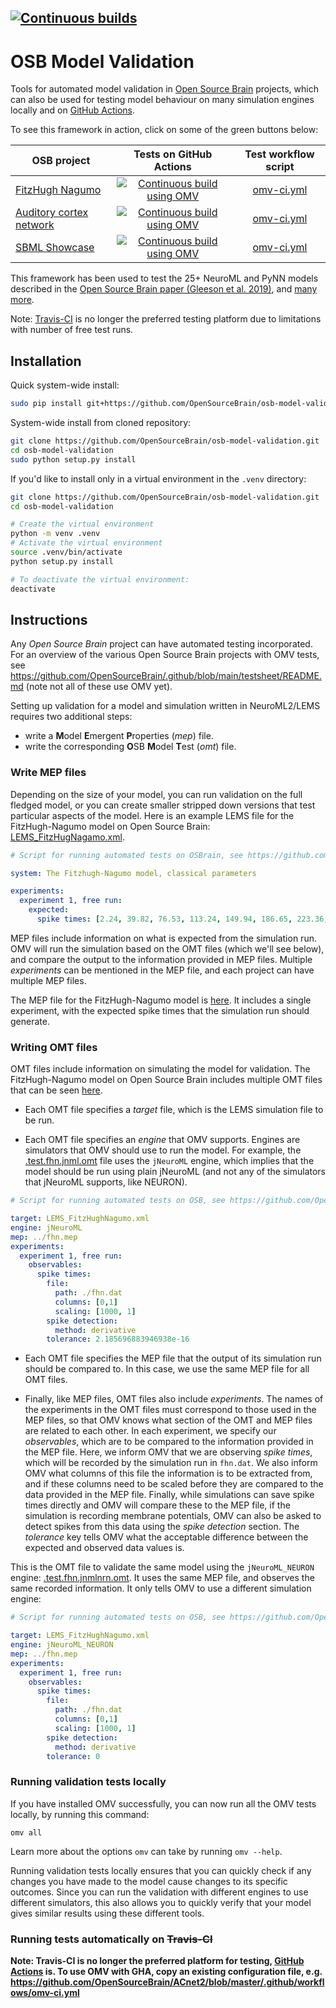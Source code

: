 [![Continuous builds](https://github.com/OpenSourceBrain/osb-model-validation/actions/workflows/ci.yml/badge.svg)](https://github.com/OpenSourceBrain/osb-model-validation/actions/workflows/ci.yml)
------------------------------------------


# OSB Model Validation

Tools for automated model validation in [Open Source Brain](http://www.opensourcebrain.org) projects, which can also be used for testing model behaviour on many simulation engines locally and on [GitHub Actions](https://github.com/features/actions).

To see this framework in action, click on some of the green buttons below:

|  OSB project   |   Tests on GitHub Actions    |  Test workflow script |
|----------|:-------------:|:------:|
|[FitzHugh Nagumo](http://www.opensourcebrain.org/projects/fitzhugh-nagumo-fitzhugh-1969) | [![Continuous build using OMV](https://github.com/OpenSourceBrain/FitzHugh-Nagumo/actions/workflows/omv-ci.yml/badge.svg)](https://github.com/OpenSourceBrain/FitzHugh-Nagumo/actions/workflows/omv-ci.yml) | [omv-ci.yml](https://github.com/OpenSourceBrain/FitzHugh-Nagumo/blob/master/.github/workflows/omv-ci.yml) |
|[Auditory cortex network](http://www.opensourcebrain.org/projects/acnet2)| [![Continuous build using OMV](https://github.com/OpenSourceBrain/ACnet2/actions/workflows/omv-ci.yml/badge.svg)](https://github.com/OpenSourceBrain/ACnet2/actions/workflows/omv-ci.yml) | [omv-ci.yml](https://github.com/OpenSourceBrain/ACnet2/blob/master/.github/workflows/omv-ci.yml) |
| [SBML Showcase](http://www.opensourcebrain.org/projects/sbmlshowcase)| [![Continuous build using OMV](https://github.com/OpenSourceBrain/sbmlshowcase/actions/workflows/omv-ci.yml/badge.svg)](https://github.com/OpenSourceBrain/sbmlshowcase/actions/workflows/omv-ci.yml) | [omv-ci.yml](https://github.com/OpenSourceBrain/sbmlshowcase/blob/master/.github/workflows/omv-ci.yml) |

This framework has been used to test the 25+ NeuroML and PyNN models described in the [Open Source Brain paper (Gleeson et al. 2019)](https://www.cell.com/neuron/fulltext/S0896-6273(19)30444-1), and [many more](https://github.com/OpenSourceBrain/.github/blob/main/testsheet/README.md).

Note: [Travis-CI](https://travis-ci.com) is no longer the preferred testing platform due to limitations with number of free test runs. 

## Installation

Quick system-wide install:

``` bash
sudo pip install git+https://github.com/OpenSourceBrain/osb-model-validation
```

System-wide install from cloned repository:

``` bash
git clone https://github.com/OpenSourceBrain/osb-model-validation.git
cd osb-model-validation
sudo python setup.py install
```

If you'd like to install only in a virtual environment in the `.venv` directory:

``` bash
git clone https://github.com/OpenSourceBrain/osb-model-validation.git
cd osb-model-validation

# Create the virtual environment
python -m venv .venv
# Activate the virtual environment
source .venv/bin/activate
python setup.py install

# To deactivate the virtual environment:
deactivate
```

## Instructions

Any _Open Source Brain_ project can have automated testing incorporated.
For an overview of the various Open Source Brain projects with OMV tests, see https://github.com/OpenSourceBrain/.github/blob/main/testsheet/README.md (note not all of these use OMV yet).

Setting up validation for a model and simulation written in NeuroML2/LEMS requires two additional steps:

- write a <b>M</b>odel <b>E</b>mergent <b>P</b>roperties (_mep_) file.
- write the corresponding <b>O</b>SB <b>M</b>odel <b>T</b>est (_omt_) file.


### Write MEP files

Depending on the size of your model, you can run validation on the full fledged model, or you can create smaller stripped down versions that test particular aspects of the model.
Here is an example LEMS file for the FitzHugh-Nagumo model on Open Source Brain: [LEMS_FitzHugNagamo.xml](https://github.com/OpenSourceBrain/FitzHugh-Nagumo/blob/master/NeuroML2/LEMS_FitzHughNagumo.xml).

``` yaml
# Script for running automated tests on OSBrain, see https://github.com/OpenSourceBrain/osb-model-validation

system: The Fitzhugh-Nagumo model, classical parameters

experiments:
  experiment 1, free run:
    expected:
      spike times: [2.24, 39.82, 76.53, 113.24, 149.94, 186.65, 223.36, 260.07, 296.78, 333.49, 370.2]
```

MEP files include information on what is expected from the simulation run.
OMV will run the simulation based on the OMT files (which we'll see below), and compare the output to the information provided in MEP files.
Multiple _experiments_ can be mentioned in the MEP file, and each project can have multiple MEP files.

The MEP file for the FitzHugh-Nagumo model is [here](https://github.com/OpenSourceBrain/FitzHugh-Nagumo/blob/master/fhn.mep).
It includes a single experiment, with the expected spike times that the simulation run should generate.

### Writing OMT files

OMT files include information on simulating the model for validation.
The FitzHugh-Nagumo model on Open Source Brain includes multiple OMT files that can be seen [here](https://github.com/OpenSourceBrain/FitzHugh-Nagumo/tree/master/NeuroML2).

- Each OMT file specifies a _target_ file, which is the LEMS simulation file to be run.

- Each OMT file specifies an _engine_ that OMV supports.
    Engines are simulators that OMV should use to run the model.
    For example, the [.test.fhn.jnml.omt](https://github.com/OpenSourceBrain/FitzHugh-Nagumo/blob/master/NeuroML2/.test.fhn.jnml.omt) file uses the `jNeuroML` engine, which implies that the model should be run using plain jNeuroML (and not any of the simulators that jNeuroML supports, like NEURON).

``` yaml
# Script for running automated tests on OSB, see https://github.com/OpenSourceBrain/osb-model-validation

target: LEMS_FitzHughNagumo.xml
engine: jNeuroML
mep: ../fhn.mep
experiments:
  experiment 1, free run:
    observables:
      spike times:
        file:
          path: ./fhn.dat
          columns: [0,1]
          scaling: [1000, 1]
        spike detection:
          method: derivative
        tolerance: 2.185696883946938e-16
```

- Each OMT file specifies the MEP file that the output of its simulation run should be compared to.
    In this case, we use the same MEP file for all OMT files.

- Finally, like MEP files, OMT files also include _experiments_.
    The names of the experiments in the OMT files must correspond to those used in the MEP files, so that OMV knows what section of the OMT and MEP files are related to each other.
    In each experiment, we specify our _observables_, which are to be compared to the information provided in the MEP file.
    Here, we inform OMV that we are observing _spike times_, which will be recorded by the simulation run in `fhn.dat`.
    We also inform OMV what columns of this file the information is to be extracted from, and if these columns need to be scaled before they are compared to the data provided in the MEP file.
    Finally, while simulations can save spike times directly and OMV will compare these to the MEP file, if the simulation is recording membrane potentials, OMV can also be asked to detect spikes from this data using the _spike detection_ section.
    The _tolerance_ key tells OMV what the acceptable difference between the expected and observed data values is.

This is the OMT file to validate the same model using the `jNeuroML_NEURON` engine: [.test.fhn.jnmlnrn.omt](https://github.com/OpenSourceBrain/FitzHugh-Nagumo/blob/master/NeuroML2/.test.fhn.jnmlnrn.omt).
It uses the same MEP file, and observes the same recorded information.
It only tells OMV to use a different simulation engine:

``` yaml
# Script for running automated tests on OSB, see https://github.com/OpenSourceBrain/osb-model-validation

target: LEMS_FitzHughNagumo.xml
engine: jNeuroML_NEURON
mep: ../fhn.mep
experiments:
  experiment 1, free run:
    observables:
      spike times:
        file:
          path: ./fhn.dat
          columns: [0,1]
          scaling: [1000, 1]
        spike detection:
          method: derivative
        tolerance: 0
```
### Running validation tests locally

If you have installed OMV successfully, you can now run all the OMV tests locally, by running this command:

    omv all

Learn more about the options `omv` can take by running `omv --help`.

Running validation tests locally ensures that you can quickly check if any changes you have made to the model cause changes to its specific outcomes.
Since you can run the validation with different engines to use different simulators, this also allows you to quickly verify that your model gives similar results using these different tools.


### Running tests automatically on ~~Travis-CI~~

**Note: Travis-CI is no longer the preferred platform for testing, [GitHub Actions](https://github.com/features/actions) is. To use OMV with GHA, copy an existing configuration file, e.g. https://github.com/OpenSourceBrain/ACnet2/blob/master/.github/workflows/omv-ci.yml**


